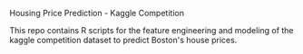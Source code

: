 Housing Price Prediction - Kaggle Competition



This repo contains R scripts for the feature engineering and modeling of the kaggle competition dataset to predict Boston's house prices.